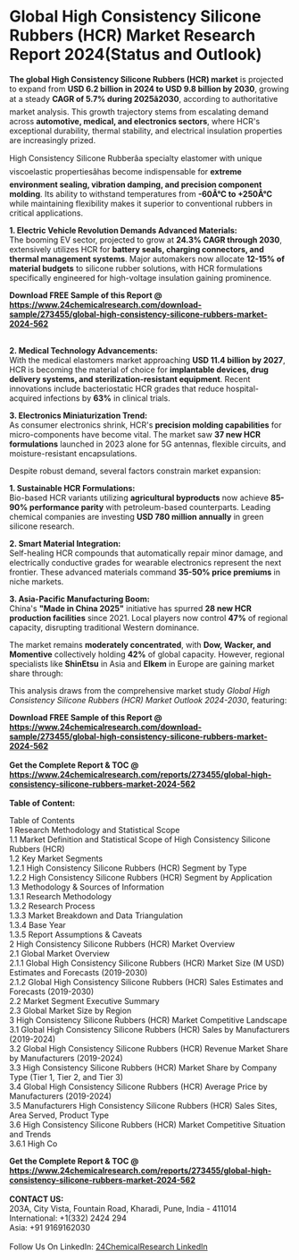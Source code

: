 <h1>Global High Consistency Silicone Rubbers (HCR) Market Research Report 2024(Status and Outlook)</h1><p><strong>The global High Consistency Silicone Rubbers (HCR) market</strong> is projected to expand from <strong>USD 6.2 billion in 2024 to USD 9.8 billion by 2030</strong>, growing at a steady <strong>CAGR of 5.7% during 2025â2030</strong>, according to authoritative market analysis. This growth trajectory stems from escalating demand across <strong>automotive, medical, and electronics sectors</strong>, where HCR's exceptional durability, thermal stability, and electrical insulation properties are increasingly prized.</p><p>High Consistency Silicone Rubberâa specialty elastomer with unique viscoelastic propertiesâhas become indispensable for <strong>extreme environment sealing, vibration damping, and precision component molding</strong>. Its ability to withstand temperatures from <strong>-60Â°C to +250Â°C</strong> while maintaining flexibility makes it superior to conventional rubbers in critical applications.</p><p><strong>1. Electric Vehicle Revolution Demands Advanced Materials:</strong><br>
The booming EV sector, projected to grow at <strong>24.3% CAGR through 2030</strong>, extensively utilizes HCR for <strong>battery seals, charging connectors, and thermal management systems</strong>. Major automakers now allocate <strong>12-15% of material budgets</strong> to silicone rubber solutions, with HCR formulations specifically engineered for high-voltage insulation gaining prominence.</p><div><b>Download FREE Sample of this Report @ 
            <a href="https://www.24chemicalresearch.com/download-sample/273455/global-high-consistency-silicone-rubbers-market-2024-562">
            https://www.24chemicalresearch.com/download-sample/273455/global-high-consistency-silicone-rubbers-market-2024-562</a></b></div><br><p><strong>2. Medical Technology Advancements:</strong><br>
With the medical elastomers market approaching <strong>USD 11.4 billion by 2027</strong>, HCR is becoming the material of choice for <strong>implantable devices, drug delivery systems, and sterilization-resistant equipment</strong>. Recent innovations include bacteriostatic HCR grades that reduce hospital-acquired infections by <strong>63%</strong> in clinical trials.</p><p><strong>3. Electronics Miniaturization Trend:</strong><br>
As consumer electronics shrink, HCR's <strong>precision molding capabilities</strong> for micro-components have become vital. The market saw <strong>37 new HCR formulations</strong> launched in 2023 alone for 5G antennas, flexible circuits, and moisture-resistant encapsulations.</p><p>Despite robust demand, several factors constrain market expansion:</p><p><strong>1. Sustainable HCR Formulations:</strong><br>
Bio-based HCR variants utilizing <strong>agricultural byproducts</strong> now achieve <strong>85-90% performance parity</strong> with petroleum-based counterparts. Leading chemical companies are investing <strong>USD 780 million annually</strong> in green silicone research.</p><p><strong>2. Smart Material Integration:</strong><br>
Self-healing HCR compounds that automatically repair minor damage, and electrically conductive grades for wearable electronics represent the next frontier. These advanced materials command <strong>35-50% price premiums</strong> in niche markets.</p><p><strong>3. Asia-Pacific Manufacturing Boom:</strong><br>
China's <strong>"Made in China 2025"</strong> initiative has spurred <strong>28 new HCR production facilities</strong> since 2021. Local players now control <strong>47%</strong> of regional capacity, disrupting traditional Western dominance.</p><p>The market remains <strong>moderately concentrated</strong>, with <strong>Dow, Wacker, and Momentive</strong> collectively holding <strong>42%</strong> of global capacity. However, regional specialists like <strong>ShinEtsu</strong> in Asia and <strong>Elkem</strong> in Europe are gaining market share through:</p><p>This analysis draws from the comprehensive market study <em>Global High Consistency Silicone Rubbers (HCR) Market Outlook 2024-2030</em>, featuring:</p><div><b>Download FREE Sample of this Report @ 
            <a href="https://www.24chemicalresearch.com/download-sample/273455/global-high-consistency-silicone-rubbers-market-2024-562">
            https://www.24chemicalresearch.com/download-sample/273455/global-high-consistency-silicone-rubbers-market-2024-562</a></b></div><br><div><b>Get the Complete Report & TOC @ 
            <a href="https://www.24chemicalresearch.com/reports/273455/global-high-consistency-silicone-rubbers-market-2024-562">
            https://www.24chemicalresearch.com/reports/273455/global-high-consistency-silicone-rubbers-market-2024-562</a></b></div><br>
            <b>Table of Content:</b><p>Table of Contents<br />
1 Research Methodology and Statistical Scope<br />
1.1 Market Definition and Statistical Scope of High Consistency Silicone Rubbers (HCR)<br />
1.2 Key Market Segments<br />
1.2.1 High Consistency Silicone Rubbers (HCR) Segment by Type<br />
1.2.2 High Consistency Silicone Rubbers (HCR) Segment by Application<br />
1.3 Methodology & Sources of Information<br />
1.3.1 Research Methodology<br />
1.3.2 Research Process<br />
1.3.3 Market Breakdown and Data Triangulation<br />
1.3.4 Base Year<br />
1.3.5 Report Assumptions & Caveats<br />
2 High Consistency Silicone Rubbers (HCR) Market Overview<br />
2.1 Global Market Overview<br />
2.1.1 Global High Consistency Silicone Rubbers (HCR) Market Size (M USD) Estimates and Forecasts (2019-2030)<br />
2.1.2 Global High Consistency Silicone Rubbers (HCR) Sales Estimates and Forecasts (2019-2030)<br />
2.2 Market Segment Executive Summary<br />
2.3 Global Market Size by Region<br />
3 High Consistency Silicone Rubbers (HCR) Market Competitive Landscape<br />
3.1 Global High Consistency Silicone Rubbers (HCR) Sales by Manufacturers (2019-2024)<br />
3.2 Global High Consistency Silicone Rubbers (HCR) Revenue Market Share by Manufacturers (2019-2024)<br />
3.3 High Consistency Silicone Rubbers (HCR) Market Share by Company Type (Tier 1, Tier 2, and Tier 3)<br />
3.4 Global High Consistency Silicone Rubbers (HCR) Average Price by Manufacturers (2019-2024)<br />
3.5 Manufacturers High Consistency Silicone Rubbers (HCR) Sales Sites, Area Served, Product Type<br />
3.6 High Consistency Silicone Rubbers (HCR) Market Competitive Situation and Trends<br />
3.6.1 High Co</p><div><b>Get the Complete Report & TOC @ 
            <a href="https://www.24chemicalresearch.com/reports/273455/global-high-consistency-silicone-rubbers-market-2024-562">
            https://www.24chemicalresearch.com/reports/273455/global-high-consistency-silicone-rubbers-market-2024-562</a></b></div><br><b>CONTACT US:</b><br>
            203A, City Vista, Fountain Road, Kharadi, Pune, India - 411014<br>
            International: +1(332) 2424 294<br>
            Asia: +91 9169162030 <br><br>
            Follow Us On LinkedIn: <a href="https://www.linkedin.com/company/24chemicalresearch/">24ChemicalResearch LinkedIn</a>